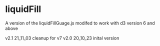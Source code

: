 # liquidFill

A version of the liquidFillGuage.js modifed to work with d3 version 6 and above

v2.1 21_11_03 cleanup for v7
v2.0 20_10_23 inital version
